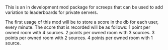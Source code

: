This is an in development mod package for screeps that can be used to add variation to leaderboards for private servers.

The first usage of this mod will be to store a score in the db for each user, every minute.
The score that is recorded will be as follows:
1 point per owned room with 4 sources.
2 points per owned room with 3 sources.
3 points per owned room with 2 sources.
4 points per owned room with 1 source.